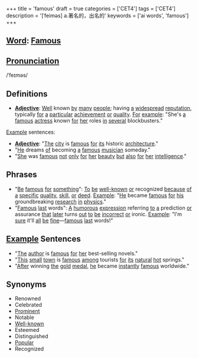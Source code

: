 +++
title = 'famous'
draft = true
categories = ['CET4']
tags = ['CET4']
description = '[ˈfeiməs] a.著名的，出名的'
keywords = ['ai words', 'famous']
+++

## [Word](/post/word/): [Famous](/post/famous/)

## [Pronunciation](/post/pronunciation/)
/ˈfeɪməs/

## Definitions
- **[Adjective](/post/adjective/)**: [Well](/post/well/) known [by](/post/by/) [many](/post/many/) [people](/post/people/); having [a](/post/a/) [widespread](/post/widespread/) [reputation](/post/reputation/), typically [for](/post/for/) [a](/post/a/) [particular](/post/particular/) [achievement](/post/achievement/) [or](/post/or/) [quality](/post/quality/). [For](/post/for/) [example](/post/example/): "She's [a](/post/a/) [famous](/post/famous/) [actress](/post/actress/) known [for](/post/for/) [her](/post/her/) roles [in](/post/in/) [several](/post/several/) blockbusters."

[Example](/post/example/) sentences:
- **[Adjective](/post/adjective/)**: "[The](/post/the/) [city](/post/city/) is [famous](/post/famous/) [for](/post/for/) [its](/post/its/) historic [architecture](/post/architecture/)."
- "[He](/post/he/) dreams [of](/post/of/) becoming [a](/post/a/) [famous](/post/famous/) [musician](/post/musician/) someday."
- "[She](/post/she/) was [famous](/post/famous/) [not](/post/not/) [only](/post/only/) [for](/post/for/) [her](/post/her/) [beauty](/post/beauty/) [but](/post/but/) [also](/post/also/) [for](/post/for/) [her](/post/her/) [intelligence](/post/intelligence/)."

## Phrases
- "[Be](/post/be/) [famous](/post/famous/) [for](/post/for/) [something](/post/something/)": [To](/post/to/) [be](/post/be/) [well-known](/post/well-known/) [or](/post/or/) recognized [because](/post/because/) [of](/post/of/) [a](/post/a/) [specific](/post/specific/) [quality](/post/quality/), [skill](/post/skill/), [or](/post/or/) [deed](/post/deed/). [Example](/post/example/): "[He](/post/he/) became [famous](/post/famous/) [for](/post/for/) [his](/post/his/) groundbreaking [research](/post/research/) [in](/post/in/) [physics](/post/physics/)."
- "[Famous](/post/famous/) [last](/post/last/) words": [A](/post/a/) [humorous](/post/humorous/) [expression](/post/expression/) referring [to](/post/to/) [a](/post/a/) prediction [or](/post/or/) assurance [that](/post/that/) [later](/post/later/) turns [out](/post/out/) [to](/post/to/) [be](/post/be/) [incorrect](/post/incorrect/) [or](/post/or/) ironic. [Example](/post/example/): "I'm [sure](/post/sure/) it'll [all](/post/all/) [be](/post/be/) [fine](/post/fine/)—[famous](/post/famous/) [last](/post/last/) words!"

## [Example](/post/example/) Sentences
- "[The](/post/the/) [author](/post/author/) is [famous](/post/famous/) [for](/post/for/) [her](/post/her/) best-selling novels."
- "[This](/post/this/) [small](/post/small/) [town](/post/town/) is [famous](/post/famous/) [among](/post/among/) tourists [for](/post/for/) [its](/post/its/) [natural](/post/natural/) [hot](/post/hot/) springs."
- "[After](/post/after/) winning [the](/post/the/) [gold](/post/gold/) [medal](/post/medal/), [he](/post/he/) became [instantly](/post/instantly/) [famous](/post/famous/) worldwide."

## Synonyms
- Renowned
- Celebrated
- [Prominent](/post/prominent/)
- Notable
- [Well-known](/post/well-known/)
- Esteemed
- Distinguished
- [Popular](/post/popular/)
- Recognized
